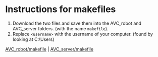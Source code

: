 # Instructions for makefiles

1. Download the two files and save them into the AVC_robot and AVC_server folders. (with the name `makefile`).
2. Replace `<username>` with the username of your computer. (found by looking at C:\Users\)

[AVC_robot/makefile](https://pastebin.com/T4wn5gBc) | [AVC_server/makefile](https://pastebin.com/1MV93RKU)
